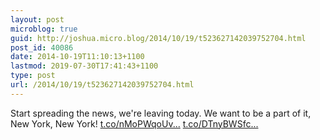 ```yaml
---
layout: post
microblog: true
guid: http://joshua.micro.blog/2014/10/19/t523627142039752704.html
post_id: 40086
date: 2014-10-19T11:10:13+1100
lastmod: 2019-07-30T17:41:43+1100
type: post
url: /2014/10/19/t523627142039752704.html
---
```

Start spreading the news, we're leaving today. We want to be a part of it, New York, New York! [t.co/nMoPWqoUv...](http://t.co/nMoPWqoUvW) [t.co/DTnyBWSfc...](http://t.co/DTnyBWSfcJ)
